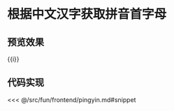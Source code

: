 <!-- 拼音首字母 -->

# 根据中文汉字获取拼音首字母

## 预览效果

<!-- region snippet -->
<script setup lang="ts">
import { pinyin } from 'pinyin-pro';

import Name from './assets/name.json'

const names = Name.slice(0,2).map(i=>{
 return  {
  pingyin: pinyin(i.name, { pattern: 'first' }).replace(/\s/g, ''),
  name: i.name
 }
})
// .filter(i=>['shz','hjh'].includes(i.pingyin))

</script>

<div v-for="i,idx in names" :key="idx" >{{i}}</div>
<!-- endregion snippet -->

## 代码实现

<<< @/src/fun/frontend/pingyin.md#snippet

